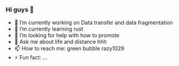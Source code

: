 ### Hi guys 👋

- 🔭 I’m currently working on Data transfer and data fragmentation
- 🌱 I’m currently learning rust 
- 🤔 I’m looking for help with how to promote
- 💬 Ask me about life and distance hhh
- 📫 How to reach me: green bubble razy1029
- ⚡ Fun fact: ...

<!--
**corgy-w/corgy-w** is a ✨ _special_ ✨ repository because its `README.md` (this file) appears on your GitHub profile.

Here are some ideas to get you started:

- 🔭 I’m currently working on ...
- 🌱 I’m currently learning ...
- 👯 I’m looking to collaborate on ...
- 🤔 I’m looking for help with ...
- 💬 Ask me about ...
- 📫 How to reach me: ...
- 😄 Pronouns: ...
- ⚡ Fun fact: ...
-->
